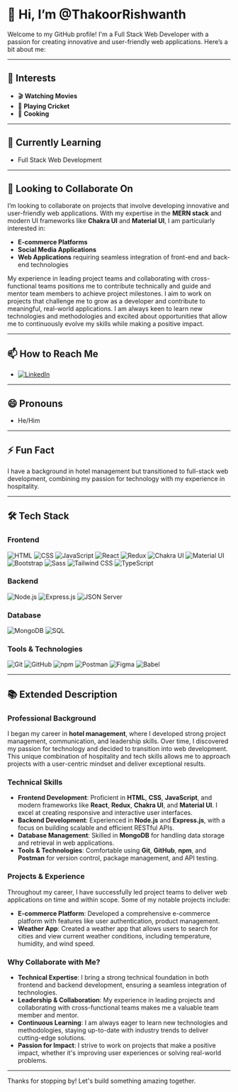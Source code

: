 # 👋 Hi, I’m @ThakoorRishwanth

Welcome to my GitHub profile! I'm a Full Stack Web Developer with a passion for creating innovative and user-friendly web applications. Here’s a bit about me:

---

## 👀 Interests
- 🎬 **Watching Movies**
- 🏏 **Playing Cricket**
- 🍳 **Cooking**

---

## 🌱 Currently Learning
- Full Stack Web Development

---

## 💞️ Looking to Collaborate On

I’m looking to collaborate on projects that involve developing innovative and user-friendly web applications. With my expertise in the **MERN stack** and modern UI frameworks like **Chakra UI** and **Material UI**, I am particularly interested in:

- **E-commerce Platforms**
- **Social Media Applications**
- **Web Applications** requiring seamless integration of front-end and back-end technologies

My experience in leading project teams and collaborating with cross-functional teams positions me to contribute technically and guide and mentor team members to achieve project milestones. I aim to work on projects that challenge me to grow as a developer and contribute to meaningful, real-world applications. I am always keen to learn new technologies and methodologies and excited about opportunities that allow me to continuously evolve my skills while making a positive impact.

---

## 📫 How to Reach Me
- [![LinkedIn](https://img.shields.io/badge/LinkedIn-Rishwanth%20Thakoor-blue)](https://www.linkedin.com/in/rishwanth-thakoor/)

---

## 😄 Pronouns
- He/Him

---

## ⚡ Fun Fact
I have a background in hotel management but transitioned to full-stack web development, combining my passion for technology with my experience in hospitality.

---

## 🛠️ Tech Stack

### Frontend
![HTML](https://img.shields.io/badge/HTML5-E34F26?style=for-the-badge&logo=html5&logoColor=white)
![CSS](https://img.shields.io/badge/CSS3-1572B6?style=for-the-badge&logo=css3&logoColor=white)
![JavaScript](https://img.shields.io/badge/JavaScript-F7DF1E?style=for-the-badge&logo=javascript&logoColor=black)
![React](https://img.shields.io/badge/React-61DAFB?style=for-the-badge&logo=react&logoColor=black)
![Redux](https://img.shields.io/badge/Redux-764ABC?style=for-the-badge&logo=redux&logoColor=white)
![Chakra UI](https://img.shields.io/badge/Chakra--UI-319795?style=for-the-badge&logo=chakra-ui&logoColor=white)
![Material UI](https://img.shields.io/badge/Material--UI-0081CB?style=for-the-badge&logo=material-ui&logoColor=white)
![Bootstrap](https://img.shields.io/badge/Bootstrap-563D7C?style=for-the-badge&logo=bootstrap&logoColor=white)
![Sass](https://img.shields.io/badge/Sass-CC6699?style=for-the-badge&logo=sass&logoColor=white)
![Tailwind CSS](https://img.shields.io/badge/Tailwind_CSS-38B2AC?style=for-the-badge&logo=tailwind-css&logoColor=white)
![TypeScript](https://img.shields.io/badge/TypeScript-007ACC?style=for-the-badge&logo=typescript&logoColor=white)

### Backend
![Node.js](https://img.shields.io/badge/Node.js-339933?style=for-the-badge&logo=node.js&logoColor=white)
![Express.js](https://img.shields.io/badge/Express.js-000000?style=for-the-badge&logo=express&logoColor=white)
![JSON Server](https://img.shields.io/badge/JSON_Server-000000?style=for-the-badge&logo=json&logoColor=white)

### Database
![MongoDB](https://img.shields.io/badge/MongoDB-47A248?style=for-the-badge&logo=mongodb&logoColor=white)
![SQL](https://img.shields.io/badge/SQL-4479A1?style=for-the-badge&logo=sql&logoColor=white)

### Tools & Technologies
![Git](https://img.shields.io/badge/Git-F05032?style=for-the-badge&logo=git&logoColor=white)
![GitHub](https://img.shields.io/badge/GitHub-181717?style=for-the-badge&logo=github&logoColor=white)
![npm](https://img.shields.io/badge/npm-CB3837?style=for-the-badge&logo=npm&logoColor=white)
![Postman](https://img.shields.io/badge/Postman-FF6C37?style=for-the-badge&logo=postman&logoColor=white)
![Figma](https://img.shields.io/badge/Figma-F24E1E?style=for-the-badge&logo=figma&logoColor=white)
![Babel](https://img.shields.io/badge/Babel-F9DC3E?style=for-the-badge&logo=babel&logoColor=black)

---

## 📚 Extended Description

### Professional Background
I began my career in **hotel management**, where I developed strong project management, communication, and leadership skills. Over time, I discovered my passion for technology and decided to transition into web development. This unique combination of hospitality and tech skills allows me to approach projects with a user-centric mindset and deliver exceptional results.

### Technical Skills
- **Frontend Development**: Proficient in **HTML**, **CSS**, **JavaScript**, and modern frameworks like **React**, **Redux**, **Chakra UI**, and **Material UI**. I excel at creating responsive and interactive user interfaces.
- **Backend Development**: Experienced in **Node.js** and **Express.js**, with a focus on building scalable and efficient RESTful APIs.
- **Database Management**: Skilled in **MongoDB** for handling data storage and retrieval in web applications.
- **Tools & Technologies**: Comfortable using **Git**, **GitHub**, **npm**, and **Postman** for version control, package management, and API testing.

### Projects & Experience
Throughout my career, I have successfully led project teams to deliver web applications on time and within scope. Some of my notable projects include:
- **E-commerce Platform**: Developed a comprehensive e-commerce platform with features like user authentication, product management.
- **Weather App**: Created a weather app that allows users to search for cities and view current weather conditions, including temperature, humidity, and wind speed.

### Why Collaborate with Me?
- **Technical Expertise**: I bring a strong technical foundation in both frontend and backend development, ensuring a seamless integration of technologies.
- **Leadership & Collaboration**: My experience in leading projects and collaborating with cross-functional teams makes me a valuable team member and mentor.
- **Continuous Learning**: I am always eager to learn new technologies and methodologies, staying up-to-date with industry trends to deliver cutting-edge solutions.
- **Passion for Impact**: I strive to work on projects that make a positive impact, whether it's improving user experiences or solving real-world problems.

---

Thanks for stopping by! Let's build something amazing together.
